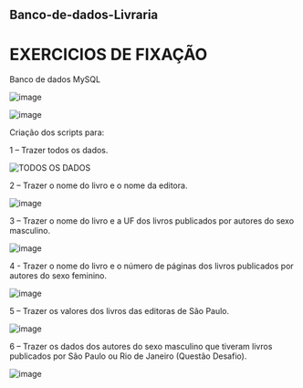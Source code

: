## Banco-de-dados-Livraria
# EXERCICIOS DE FIXAÇÃO

Banco de dados MySQL

	
![image](https://github.com/IsaiasIbiapina/Banco-de-dados-Livraria/assets/115105114/6e97cbcf-3c13-49aa-a35f-2c4a1680633d)

![image](https://github.com/IsaiasIbiapina/Banco-de-dados-Livraria/assets/115105114/4563a8fb-552d-4489-bb26-605e65e9eb66)


Criação dos scripts para:

1 – Trazer todos os dados.


![TODOS OS DADOS](https://github.com/IsaiasIbiapina/Banco-de-dados-Livraria/assets/115105114/7a41e781-8181-4431-ada2-ffb45e35d16b)




2 – Trazer o nome do livro e o nome da editora.


![image](https://github.com/IsaiasIbiapina/Banco-de-dados-Livraria/assets/115105114/c5398934-61b1-4182-9150-5d1a2f9a47b9)


3 – Trazer o nome do livro e a UF dos livros publicados por autores do sexo masculino.


![image](https://github.com/IsaiasIbiapina/Banco-de-dados-Livraria/assets/115105114/3a0e104c-599e-461f-9b62-56e879be76e2)


4 - Trazer o nome do livro e o número de páginas dos livros publicados por autores do sexo feminino.


![image](https://github.com/IsaiasIbiapina/Banco-de-dados-Livraria/assets/115105114/b29dd72c-22da-4a0d-87e5-377d463c5d92)



5 – Trazer os valores dos livros das editoras de São Paulo.


![image](https://github.com/IsaiasIbiapina/Banco-de-dados-Livraria/assets/115105114/7f26c7bf-73c6-4352-8fc6-f50c63d3f22b)


6 – Trazer os dados dos autores do sexo masculino que tiveram livros publicados por São Paulo ou Rio de Janeiro (Questão Desafio).


![image](https://github.com/IsaiasIbiapina/Banco-de-dados-Livraria/assets/115105114/7bc14c83-eaa4-45a0-b05c-a80903ef3737)

